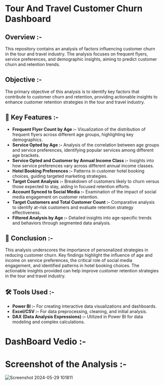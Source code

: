 # Tour And Travel Customer Churn Dashboard

## **Overview :-**

This repository contains an analysis of factors influencing customer churn in the tour and travel industry. The analysis focuses on frequent flyers, service preferences, and demographic insights, aiming to predict customer churn and retention trends.

## **Objective :-**

The primary objective of this analysis is to identify key factors that contribute to customer churn and retention, providing actionable insights to enhance customer retention strategies in the tour and travel industry.


## 📌 Key Features :-

- **Frequent Flyer Count by Age :-** Visualization of the distribution of frequent flyers across different age groups, highlighting key demographics.
- **Service Opted by Age :-** Analysis of the correlation between age groups and service preferences, identifying popular services among different age brackets.
- **Service Opted and Customer by Annual Income Class :-** Insights into how service preferences vary across different annual income classes.
- **Hotel Booking Preferences :-** Patterns in customer hotel booking choices, guiding targeted marketing strategies.
- **Target Count Analysis :-** Breakdown of customers likely to churn versus those expected to stay, aiding in focused retention efforts.
- **Account Synced to Social Media :-** Examination of the impact of social media engagement on customer retention.
- **Target Customers and Total Customer Count :-** Comparative analysis to identify at-risk customers and evaluate retention strategy effectiveness.
- **Filtered Analysis by Age :-** Detailed insights into age-specific trends and behaviors through segmented data analysis.



## 📌 Conclusion :-

This analysis underscores the importance of personalized strategies in reducing customer churn. Key findings highlight the influence of age and income on service preferences, the critical role of social media engagement, and identified patterns in hotel booking choices. The actionable insights provided can help improve customer retention strategies in the tour and travel industry.

## 🛠️ Tools Used :-

- **Power BI :-** For creating interactive data visualizations and dashboards.
- **Excel/CSV :-** For data preprocessing, cleaning, and initial analysis.
- **DAX (Data Analysis Expressions) :-** Utilized in Power BI for data modeling and complex calculations.

# DashBoard Vedio :-


# Screenshot of the Analysis :-
![Screenshot 2024-05-29 101811](https://github.com/MyProjects-5/Tour_and_Travel_Customer_Churn-Dashboard/assets/140932670/3f107bd8-614d-4db4-a1d5-ab2f1d4491d4)



